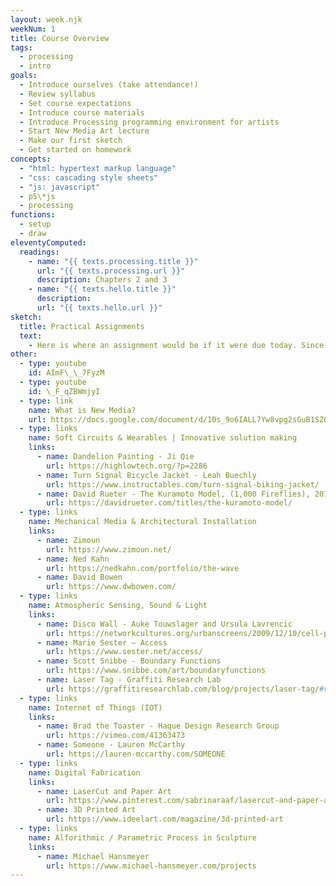 ```yaml
---
layout: week.njk
weekNum: 1
title: Course Overview
tags:
  - processing
  - intro
goals:
  - Introduce ourselves (take attendance!)
  - Review syllabus
  - Set course expectations
  - Introduce course materials
  - Introduce Processing programming environment for artists
  - Start New Media Art lecture
  - Make our first sketch
  - Get started on homework
concepts:
  - "html: hypertext markup language"
  - "css: cascading style sheets"
  - "js: javascript"
  - p5\*js
  - processing
functions:
  - setup
  - draw
eleventyComputed:
  readings:
    - name: "{{ texts.processing.title }}"
      url: "{{ texts.processing.url }}"
      description: Chapters 2 and 3
    - name: "{{ texts.hello.title }}"
      description:
      url: "{{ texts.hello.url }}"
sketch:
  title: Practical Assignments
  text:
    - Here is where an assignment would be if it were due today. Since it's the first day of class, we won't expect anything here. Take a look at week 2 for your assignment.
other:
  - type: youtube
    id: AImF\_\_7FyzM
  - type: youtube
    id: \_F_qZBWmjyI
  - type: link
    name: What is New Media?
    url: https://docs.google.com/document/d/10s_9o6IALL7Yw8vpg2sGuB1SZ0hURyfYq8dsULLn_UM/edit
  - type: links
    name: Soft Circuits & Wearables | Innovative solution making
    links:
      - name: Dandelion Painting - Ji Qie
        url: https://highlowtech.org/?p=2286
      - name: Turn Signal Bicycle Jacket - Leah Buechly
        url: https://www.instructables.com/turn-signal-biking-jacket/
      - name: David Rueter - The Kuramoto Model, (1,000 Fireflies), 2012
        url: https://davidrueter.com/titles/the-kuramoto-model/
  - type: links
    name: Mechanical Media & Architectural Installation
    links:
      - name: Zimoun
        url: https://www.zimoun.net/
      - name: Ned Kahn
        url: https://nedkahn.com/portfolio/the-wave
      - name: David Bowen
        url: https://www.dwbowen.com/
  - type: links
    name: Atmospheric Sensing, Sound & Light
    links:
      - name: Disco Wall - Auke Touwslager and Ursula Lavrencic
        url: https://networkcultures.org/urbanscreens/2009/12/10/cell-phone-disco-urban-screens/
      - name: Marie Sester – Access
        url: https://www.sester.net/access/
      - name: Scott Snibbe - Boundary Functions
        url: https://www.snibbe.com/art/boundaryfunctions
      - name: Laser Tag - Graffiti Research Lab
        url: https://graffitiresearchlab.com/blog/projects/laser-tag/#video
  - type: links
    name: Internet of Things (IOT)
    links:
      - name: Brad the Toaster - Haque Design Research Group
        url: https://vimeo.com/41363473
      - name: Someone - Lauren McCarthy
        url: https://lauren-mccarthy.com/SOMEONE
  - type: links
    name: Digital Fabrication
    links:
      - name: LaserCut and Paper Art
        url: https://www.pinterest.com/sabrinaraaf/lasercut-and-paper-art/
      - name: 3D Printed Art
        url: https://www.ideelart.com/magazine/3d-printed-art
  - type: links
    name: Alforithmic / Parametric Process in Sculpture
    links:
      - name: Michael Hansmeyer
        url: https://www.michael-hansmeyer.com/projects
---
```

